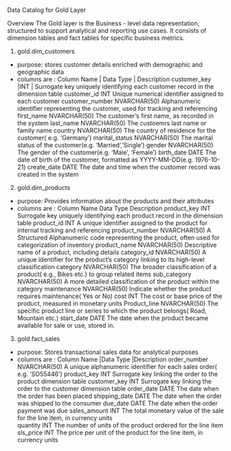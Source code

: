 Data Catalog for Gold Layer

Overview
The Gold layer is the Business - level data representation, structured to support analytical and reporting use cases. It consists of dimension tables and fact tables for specific business metrics.

1. gold.dim_customers
- purpose: stores customer details enriched with demographic and geographic data
- columns are :
Column Name	| Data Type	| Description
customer_key	|INT	| Surrogate key uniquely identifying each customer record in the dimension table
customer_id	INT	Unique numerical identifier assigned to each customer
customer_number	NVARCHAR(50)	Alphanumeric identifier representing the customer, used for tracking and referencing
first_name	NVARCHAR(50)	The customer’s first name, as recorded in the system
last_name	NVARCHAR(50)	The custoemrs last name or family name
country	NVARCHAR(50)	The country of residence for the customer( e.g. ‘Germany’)
marital_status	NVARCHAR(50)	The marital status of the customer(e.g. ‘Married’,’Single’)
gender	NVARCHAR(50)	The gender of the customer(e.g. ‘Male’, ‘Female’)
birth_date	DATE	The date of birth of the customer, formatted as YYYY-MM-DD(e.g. 1976-10-21)
create_date	DATE	The date and time when the customer record was created in the system
   
2. gold.dim_products
- purpose: Provides information about the products and their attributes
- columns are :
Column Name	Data Type	Description
product_key	INT	Surrogate key uniquely identifying each product record in the dimension table
product_id	INT	A unique identifier assigned to the product for internal tracking and referencing
product_number	NVARCHAR(50)	A Structured Alphanumeric code representing the product, often used for categorization of inventory
product_name	NVARCHAR(50)	Descriptive name of a product, including details
category_id	NVARCHAR(50)	A unique identifier for the product’s category linking to its high-level classification
category	NVARCHAR(50)	The broader classification of a product( e.g., Bikes etc.) to group related items
sub_category	NVARCHAR(50)	A more detailed classification of the product within the category
maintenance	NVARCHAR(50)	Indicate whether the product requires maintenance( Yes or No) 
cost	INT	The cost or base price of the product, measured in monetary units
Product_line	NVARCHAR(50)	The specific product line or series to which the product belongs( Road, Mountain etc.)
start_date	DATE	The date when the product became available for sale or use, stored in.




3. gold.fact_sales
- purpose: Stores transactional sales data for analytical purposes
- columns are :
Column Name	|Data Type	|Description
order_number	NVARCHAR(50)	A unique alphanumeric identifier for each sales order( e.g. ‘SO55446’)
product_key	INT	Surrogate key linking the order to the product dimension table
customer_key	INT	Surrogate key linking the order to the customer dimension table
order_date	DATE	The date when the order has been placed
shipping_date	DATE	The date when the order was shipped to the consumer
due_date	DATE	The date when the order payment was due
sales_amount	INT	The total monetary value of the sale for the line item, in currency units  
quantity	INT	The number of units of the product ordered for the line item
sls_price	INT	The price per unit of the product for the line item, in currency units


